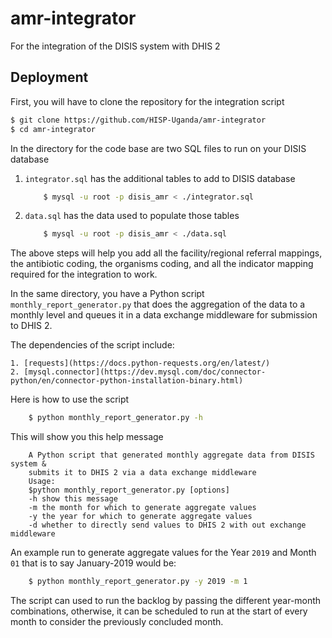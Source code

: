 # amr-integrator
For the integration of the DISIS system with DHIS 2

## Deployment
First, you will have to clone the repository for the integration script
```bash
$ git clone https://github.com/HISP-Uganda/amr-integrator
$ cd amr-integrator
```
In the directory for the code base are two SQL files to run on your DISIS database

1. `integrator.sql` has the additional tables to add to DISIS database

    ```bash
        $ mysql -u root -p disis_amr < ./integrator.sql
    ```
2. `data.sql` has the data used to populate those tables

    ```bash
        $ mysql -u root -p disis_amr < ./data.sql
    ```
The above steps will help you add all the facility/regional referral mappings, 
the antibiotic coding, the organisms coding, and all the indicator mapping required for the
integration to work.

In the same directory, you have a Python script `monthly_report_generator.py` that does the 
aggregation of the data to a monthly level and queues it in a data exchange middleware for submission
to DHIS 2. 

The dependencies of the script include:

    1. [requests](https://docs.python-requests.org/en/latest/)
    2. [mysql.connector](https://dev.mysql.com/doc/connector-python/en/connector-python-installation-binary.html)


Here is how to use the script
```bash
    $ python monthly_report_generator.py -h
```
This will show you this help message 

```
    A Python script that generated monthly aggregate data from DISIS system &
    submits it to DHIS 2 via a data exchange middleware
    Usage:
    $python monthly_report_generator.py [options]
    -h show this message
    -m the month for which to generate aggregate values
    -y the year for which to generate aggregate values
    -d whether to directly send values to DHIS 2 with out exchange middleware
```

An example run to generate aggregate values for the Year `2019` and Month `01` that is to say January-2019 would be:
```bash
    $ python monthly_report_generator.py -y 2019 -m 1
```

The script can used to run the backlog by passing the different year-month combinations, otherwise, it can be scheduled to run at the
start of every month to consider the previously concluded month.

